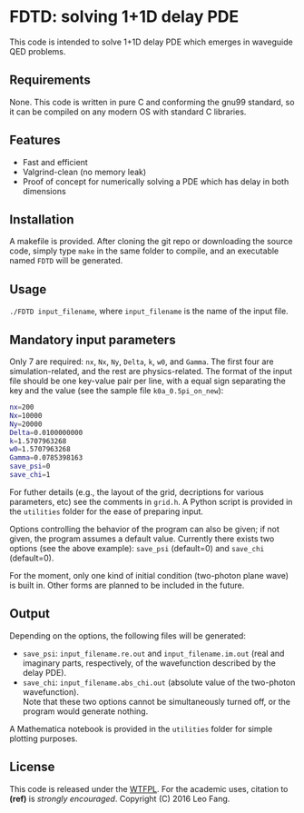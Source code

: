 # FDTD: solving 1+1D delay PDE
This code is intended to solve 1+1D delay PDE which emerges in waveguide QED problems.

## Requirements
None. This code is written in pure C and conforming the gnu99 standard, so it can be compiled on any modern OS with standard C libraries.

## Features
* Fast and efficient
* Valgrind-clean (no memory leak)
* Proof of concept for numerically solving a PDE which has delay in both dimensions

## Installation
A makefile is provided. After cloning the git repo or downloading the source code, simply type `make` in the same folder to compile, and an executable named `FDTD` will be generated.

## Usage
`./FDTD input_filename`, where `input_filename` is the name of the input file.

## Mandatory input parameters
Only 7 are required: `nx`, `Nx`, `Ny`, `Delta`, `k`, `w0`, and `Gamma`. The first four are simulation-related, and the rest are physics-related. The format of the input file should be one key-value pair per line, with a equal sign separating the key and the value (see the sample file `k0a_0.5pi_on_new`):
```bash
nx=200
Nx=10000
Ny=20000
Delta=0.0100000000
k=1.5707963268
w0=1.5707963268
Gamma=0.0785398163
save_psi=0
save_chi=1
```
For futher details (e.g., the layout of the grid, decriptions for various parameters, etc) see the comments in `grid.h`. A Python script is provided in the `utilities` folder for the ease of preparing input.

Options controlling the behavior of the program can also be given; if not given, the program assumes a default value. Currently there exists two options (see the above example): `save_psi` (default=0) and `save_chi` (default=0).

For the moment, only one kind of initial condition (two-photon plane wave) is built in. Other forms are planned to be included in the future.

## Output
Depending on the options, the following files will be generated: 
* `save_psi`: `input_filename.re.out` and `input_filename.im.out` (real and imaginary parts, respectively, of the wavefunction described by the delay PDE). 
* `save_chi`: `input_filename.abs_chi.out` (absolute value of the two-photon wavefunction).  
Note that these two options cannot be simultaneously turned off, or the program would generate nothing.

A Mathematica notebook is provided in the `utilities` folder for simple plotting purposes.

## License
This code is released under the [WTFPL](http://www.wtfpl.net). For the academic uses, citation to **(ref)** is *strongly encouraged*. Copyright (C) 2016 Leo Fang.
